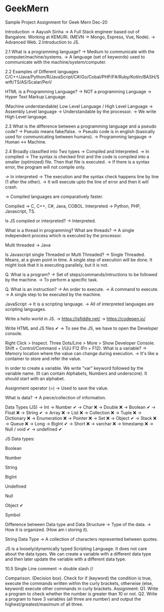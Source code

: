 # GeekMern
Sample Project Assignment for Geek Mern
Dec-20

Introduction -> Aayush Sinha -> A Full Stack engineer based out of Bangalore. Working at KEMURI. (MEVN -> Mongo, Express, Vue, Node). -> Advanced Web.
2.Introduction to JS.

2.1 What is a programming language? -> Medium to communicate with the computer/machine/systems. -> A language (set of keywords) used to communicate with the machine/system/computer.

2.2 Examples of Different languages C/C++/Java/Python/R/JavaScript/C#/Go/Cobal/PHP/F#/Ruby/Kotlin/BASH/Swift/TS/AS/Scalar/Perl/

HTML is a Programming Language? -> NOT a programming Language -> Hyper Text Markup Language.

(Machine understandable) Low Level Language / High Level Language -> Assembly Level language -> Understandable by the processor. -> We write High Level language.

2.3 What is the difference between a programming language and a pseudo code? -> Pseudo means fake/false. -> Pseudo code is in english (basically used for communicating between humans). -> Programming langauge -> Human <-> Machine.

2.4 Broadly classified into Two types -> Compiled and Interpreted. -> In compiled -> The syntax is checked first and the code is compiled into a smaller (optimized) file. Then that file is executed. -> If there is a syntax error, the program will not compile only.

-> In interpreted -> The execution and the syntax check happens line by line (1 after the other). -> It will execute upto the line of error and then it will crash.

-> Compiled languages are comparatively faster.

Compiled -> C, C++, C#, Java, COBOL. Interpreted -> Python, PHP, Javascript, TS.

Is JS compiled or interpreted? -> Interpreted.

What is a thread in programming? What are threads? -> A single independent process which is executed by the processor.

Multi threaded -> Java

Is Javascript single Threaded or Multi Threaded? -> Single Threaded. Means, at a given point in time. A single step of execution will be done. It might look that it is executing parallely, but it is not.

Q. What is a program? -> Set of steps/commands/intructions to be followed by the machine. -> To perform a specific task.

Q. What is an instruction? -> An order to execute. -> A command to execute. -> A single step to be executed by the machine.

JavaScript -> It is a scripting language. -> All of interpreted languages are scripting languages.

Write a hello world in JS. -> https://jsfiddle.net/ -> https://codepen.io/

Write HTML and JS files ✔ -> To see the JS, we have to open the Developer console.

Right Click > Inspect.
Three Dots/Line > More > Show Developer Console.
Shift + Control/Command + I/U/J
F12 (Fn + F12).
What is a variable? -> Memory location where the value can change during execution. -> It's like a container to store and refer the value.

In order to create a variable. We write "var" keyword followed by the variable name. (It can contain Alphabets, Numbers and underscore). It should start with an alphabet.

Assignment operator (=) -> Used to save the value.

What is data? -> A piece/collection of information.

Data Types (JS) -> Int -> Number ✔ -> Char ❌ -> Double ❌ -> Boolean ✔ -> Float ❌ -> String ✔ -> Array ❌ -> List ❌ -> Collection ❌ -> Tuple ❌ -> Dictionary ❌ -> Enumeration ❌ -> Pointer ❌ -> Set ❌ -> Object ✔ -> Stack ❌ -> Queue ❌ -> Long -> BigInt ✔ -> Short ❌ -> varchar ❌ -> timestamp ❌ -> Null / void ✔ -> undefined ✔

JS Data types:

Boolean

Number

String

BigInt

Undefined

Null

Object ✔

Symbol

Difference between Data type and Data Structure -> Type of the data. -> How it is organized. (How am i storing it).

String Data Type -> A collection of characters represented between quotes.

JS is a loosely/dynamically typed Scripting Language. It does not care about the data types. We can create a variable with a different data type and then later update the variable with a different data type.

10.5 Single Line comment -> double slash //

Comparison. (Decision box). Check for if (keyword) the condition is true, execute the commands written within the curly brackets, otherwise (else, keyword) execute other commands in curly brackets.
Assignment: Q1. Write a program to check whether the number is greater than 10 or not. Q2. Write a program to have 3 variables (all three are number) and output the highest/greatest/maximum of all three.

